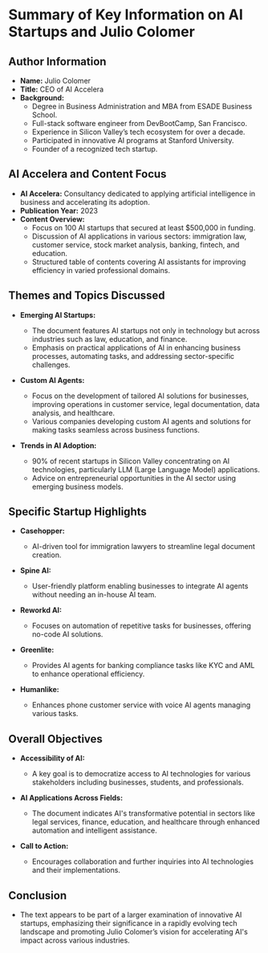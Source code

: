 # Summary of Key Information on AI Startups and Julio Colomer

## Author Information
- **Name:** Julio Colomer
- **Title:** CEO of AI Accelera
- **Background:**
  - Degree in Business Administration and MBA from ESADE Business School.
  - Full-stack software engineer from DevBootCamp, San Francisco.
  - Experience in Silicon Valley’s tech ecosystem for over a decade.
  - Participated in innovative AI programs at Stanford University.
  - Founder of a recognized tech startup.

## AI Accelera and Content Focus
- **AI Accelera:** Consultancy dedicated to applying artificial intelligence in business and accelerating its adoption.
- **Publication Year:** 2023
- **Content Overview:**
  - Focus on 100 AI startups that secured at least $500,000 in funding.
  - Discussion of AI applications in various sectors: immigration law, customer service, stock market analysis, banking, fintech, and education.
  - Structured table of contents covering AI assistants for improving efficiency in varied professional domains.

## Themes and Topics Discussed
- **Emerging AI Startups:**
  - The document features AI startups not only in technology but across industries such as law, education, and finance.
  - Emphasis on practical applications of AI in enhancing business processes, automating tasks, and addressing sector-specific challenges.
  
- **Custom AI Agents:**
  - Focus on the development of tailored AI solutions for businesses, improving operations in customer service, legal documentation, data analysis, and healthcare.
  - Various companies developing custom AI agents and solutions for making tasks seamless across business functions.

- **Trends in AI Adoption:**
  - 90% of recent startups in Silicon Valley concentrating on AI technologies, particularly LLM (Large Language Model) applications.
  - Advice on entrepreneurial opportunities in the AI sector using emerging business models.
  
## Specific Startup Highlights
- **Casehopper:** 
  - AI-driven tool for immigration lawyers to streamline legal document creation.
  
- **Spine AI:** 
  - User-friendly platform enabling businesses to integrate AI agents without needing an in-house AI team.

- **Reworkd AI:** 
  - Focuses on automation of repetitive tasks for businesses, offering no-code AI solutions.

- **Greenlite:** 
  - Provides AI agents for banking compliance tasks like KYC and AML to enhance operational efficiency.
  
- **Humanlike:** 
  - Enhances phone customer service with voice AI agents managing various tasks.

## Overall Objectives
- **Accessibility of AI:** 
  - A key goal is to democratize access to AI technologies for various stakeholders including businesses, students, and professionals.
  
- **AI Applications Across Fields:** 
  - The document indicates AI's transformative potential in sectors like legal services, finance, education, and healthcare through enhanced automation and intelligent assistance.
  
- **Call to Action:** 
  - Encourages collaboration and further inquiries into AI technologies and their implementations.

## Conclusion
- The text appears to be part of a larger examination of innovative AI startups, emphasizing their significance in a rapidly evolving tech landscape and promoting Julio Colomer’s vision for accelerating AI's impact across various industries.